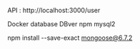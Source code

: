 API : http://localhost:3000/user

Docker database
DBver
npm mysql2

npm install --save-exact mongoose@6.7.2
